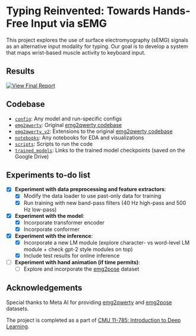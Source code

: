 # Typing Reinvented: Towards Hands-Free Input via sEMG

This project explores the use of surface electromyography (sEMG) signals as an alternative input modality for typing. Our goal is to develop a system that maps wrist-based muscle activity to keyboard input. 

## Results 

<p align="left">
  <a href="https://drive.google.com/file/d/1ptFljvxhDz1Og_-TxIwuATIsxz8HZnLf/view?usp=sharing" target="_blank">
    <img src="https://img.shields.io/badge/View%20Final%20Report-blue?style=for-the-badge" alt="View Final Report">
  </a>
</p>

## Codebase

- [`config`](./config): Any model and run-specific configs
- [`emg2qwerty`](./emg2qwerty): Original [emg2qwerty codebase](https://github.com/facebookresearch/emg2qwerty)
- [`emg2qwerty_v2`](./emg2qwerty_v2): Extensions to the original [emg2qwerty codebase](https://github.com/facebookresearch/emg2qwerty)
- [`notebooks`](./notebooks): Any notebooks for EDA and visualizations
- [`scripts`](./scripts): Scripts to run the code 
- [`trained_models`](./trained_models): Links to the trained model checkpoints (saved on the Google Drive)

## Experiments to-do list 

- [x] **Experiment with data preprocessing and feature extractors**: 
  - [x] Modify the data loader to use past-only data for training  
  - [x] Run training with new band-pass filters (40 Hz high-pass and 500 Hz low-pass)
- [x] **Experiment with the model**: 
  - [x] Incorporate transformer encoder
  - [x] Incorporate conformer
- [x] **Experiment with the inference**:
  - [x] Incorporate a new LM module (explore character- vs word-level LM module + check gpt-2 style modules on top)
  - [x] Include test results for online inference
- [ ] **Experiment with hand animation (if time permits)**:
  - [ ] Explore and incorporate the [emg2pose](https://github.com/facebookresearch/emg2pose) dataset  
  
## Acknowledgements

Special thanks to Meta AI for providing [emg2qwerty](https://github.com/facebookresearch/emg2qwerty) and [emg2pose](https://github.com/facebookresearch/emg2pose) datasets.

The project is completed as a part of [CMU 11-785: Introduction to Deep Learning](https://deeplearning.cs.cmu.edu/S25/index.html).
